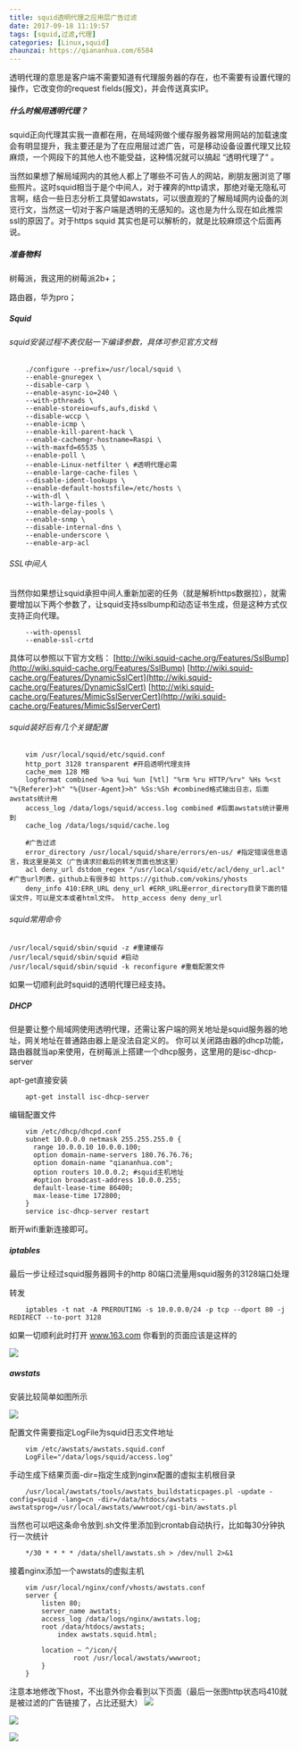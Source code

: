 ```yaml
---
title: squid透明代理之应用层广告过滤
date: 2017-09-18 11:19:57
tags: [squid,过滤,代理]
categories: [Linux,squid]
zhaunzai: https://qiananhua.com/6584
---
```


透明代理的意思是客户端不需要知道有代理服务器的存在，也不需要有设置代理的操作，它改变你的request fields(报文)，并会传送真实IP。
##### 什么时候用透明代理？

squid正向代理其实我一直都在用，在局域网做个缓存服务器常用网站的加载速度会有明显提升，我主要还是为了在应用层过滤广告，可是移动设备设置代理又比较麻烦，一个网段下的其他人也不能受益，这种情况就可以搞起 “透明代理了“ 。
<!-- more -->

当然如果想了解局域网内的其他人都上了哪些不可告人的网站，刷朋友圈浏览了哪些照片。这时squid相当于是个中间人，对于裸奔的http请求，那绝对毫无隐私可言啊，结合一些日志分析工具譬如awstats，可以很直观的了解局域网内设备的浏览行文，当然这一切对于客户端是透明的无感知的。这也是为什么现在如此推崇ssl的原因了。对于https squid 其实也是可以解析的，就是比较麻烦这个后面再说。
##### 准备物料
树莓派，我这用的树莓派2b+；

路由器，华为pro；
##### Squid
###### squid安装过程不表仅贴一下编译参数，具体可参见官方文档
```
    ./configure --prefix=/usr/local/squid \
    --enable-gnuregex \
    --disable-carp \
    --enable-async-io=240 \
    --with-pthreads \
    --enable-storeio=ufs,aufs,diskd \
    --disable-wccp \
    --enable-icmp \
    --enable-kill-parent-hack \
    --enable-cachemgr-hostname=Raspi \
    --with-maxfd=65535 \
    --enable-poll \
    --enable-Linux-netfilter \ #透明代理必需
    --enable-large-cache-files \
    --disable-ident-lookups \
    --enable-default-hostsfile=/etc/hosts \
    --with-dl \
    --with-large-files \
    --enable-delay-pools \
    --enable-snmp \
    --disable-internal-dns \
    --enable-underscore \
    --enable-arp-acl
```
###### SSL中间人
当然你如果想让squid承担中间人重新加密的任务（就是解析https数据拉），就需要增加以下两个参数了，让squid支持sslbump和动态证书生成，但是这种方式仅支持正向代理。
```
    --with-openssl
    --enable-ssl-crtd
```
具体可以参照以下官方文档：
[http://wiki.squid-cache.org/Features/SslBump](http://wiki.squid-cache.org/Features/SslBump)
[http://wiki.squid-cache.org/Features/DynamicSslCert](http://wiki.squid-cache.org/Features/DynamicSslCert)
[http://wiki.squid-cache.org/Features/MimicSslServerCert](http://wiki.squid-cache.org/Features/MimicSslServerCert)

###### squid装好后有几个关键配置
```
    vim /usr/local/squid/etc/squid.conf
    http_port 3128 transparent #开启透明代理支持
    cache_mem 128 MB
    logformat combined %>a %ui %un [%tl] "%rm %ru HTTP/%rv" %Hs %<st "%{Referer}>h" "%{User-Agent}>h" %Ss:%Sh #combined格式输出日志，后面awstats统计用
    access_log /data/logs/squid/access.log combined #后面awstats统计要用到
    cache_log /data/logs/squid/cache.log
     
    #广告过滤
    error_directory /usr/local/squid/share/errors/en-us/ #指定错误信息语言，我这里是英文（广告请求拦截后的转发页面也放这里）
    acl deny_url dstdom_regex "/usr/local/squid/etc/acl/deny_url.acl" #广告url列表，github上有很多如 https://github.com/vokins/yhosts
    deny_info 410:ERR_URL deny_url #ERR_URL是error_directory目录下面的错误文件，可以是文本或者html文件。 http_access deny deny_url
```
###### squid常用命令

    /usr/local/squid/sbin/squid -z #重建缓存
    /usr/local/squid/sbin/squid #启动
    /usr/local/squid/sbin/squid -k reconfigure #重载配置文件

如果一切顺利此时squid的透明代理已经支持。
##### DHCP

但是要让整个局域网使用透明代理，还需让客户端的网关地址是squid服务器的地址，网关地址在普通路由器上是没法自定义的。
你可以关闭路由器的dhcp功能，路由器就当ap来使用，在树莓派上搭建一个dhcp服务，这里用的是isc-dhcp-server

apt-get直接安装
```
    apt-get install isc-dhcp-server
```
编辑配置文件
```
    vim /etc/dhcp/dhcpd.conf
    subnet 10.0.0.0 netmask 255.255.255.0 {
      range 10.0.0.10 10.0.0.100;
      option domain-name-servers 180.76.76.76;
      option domain-name "qiananhua.com";
      option routers 10.0.0.2; #squid主机地址
      #option broadcast-address 10.0.0.255;
      default-lease-time 86400;
      max-lease-time 172800;
    }
    service isc-dhcp-server restart
```
断开wifi重新连接即可。
##### iptables

最后一步让经过squid服务器网卡的http 80端口流量用squid服务的3128端口处理

转发
```
    iptables -t nat -A PREROUTING -s 10.0.0.0/24 -p tcp --dport 80 -j REDIRECT --to-port 3128
```
如果一切顺利此时打开 www.163.com 你看到的页面应该是这样的

![](https://qiananhua.com/wp-content/uploads/2017/08/WechatIMG9-262x300.jpeg)

##### awstats

安装比较简单如图所示

![](https://qiananhua.com/wp-content/uploads/2017/08/WechatIMG2111.jpeg)

配置文件需要指定LogFile为squid日志文件地址
```
    vim /etc/awstats/awstats.squid.conf
    LogFile="/data/logs/squid/access.log"
```
手动生成下结果页面-dir=指定生成到nginx配置的虚拟主机根目录
```
    /usr/local/awstats/tools/awstats_buildstaticpages.pl -update -config=squid -lang=cn -dir=/data/htdocs/awstats -awstatsprog=/usr/local/awstats/wwwroot/cgi-bin/awstats.pl
```
当然也可以吧这条命令放到.sh文件里添加到crontab自动执行，比如每30分钟执行一次统计
```
    */30 * * * * /data/shell/awstats.sh > /dev/null 2>&1
```
接着nginx添加一个awstats的虚拟主机
```
    vim /usr/local/nginx/conf/vhosts/awstats.conf
    server {
        listen 80;
        server_name awstats;
        access_log /data/logs/nginx/awstats.log;
        root /data/htdocs/awstats;
            index awstats.squid.html;
     
        location ~ ^/icon/{
                root /usr/local/awstats/wwwroot;
        }
    }
```
注意本地修改下host，不出意外你会看到以下页面（最后一张图http状态吗410就是被过滤的广告链接了，占比还挺大）
![](https://qiananhua.com/wp-content/uploads/2017/08/WechatIMG2102-300x271.jpeg)

![](https://qiananhua.com/wp-content/uploads/2017/08/WechatIMG2101-300x271.jpeg)

![](https://qiananhua.com/wp-content/uploads/2017/08/WechatIMG2103-300x271.jpeg)
